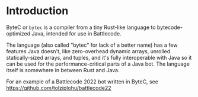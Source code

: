 # Introduction

ByteC or `bytec` is a compiler from a tiny Rust-like language to bytecode-optimized Java, intended for use in Battlecode.

The language (also called "bytec" for lack of a better name) has a few features Java doesn't, like zero-overhead dynamic arrays, unrolled statically-sized arrays, and tuples, and it's fully interoperable with Java so it can be used for the performance-critical parts of a Java bot. The language itself is somewhere in between Rust and Java.

For an example of a Battlecode 2022 bot written in ByteC, see https://github.com/tolziplohu/battlecode22